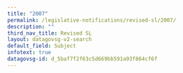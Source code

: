 ```yaml
---
title: "2007"
permalink: /legislative-notifications/revised-sl/2007/
description: ""
third_nav_title: Revised SL
layout: datagovsg-v2-search
default_field: Subject
infotext: true
datagovsg-id: d_5baf7f2f63c5d669bb591a93f864cf6f
---
```

